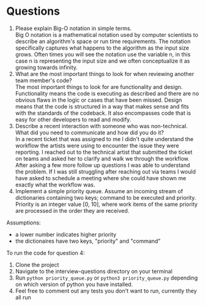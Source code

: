 # Questions
1. Please explain Big-O notation in simple terms.    
   Big O notation is a mathematical notation used by computer scientists to describe an algorithm's space or run time requirements. The notation specifically captures what happens to the algorithm as the input size grows. Often times you will see the notation use the variable n, in this case n is representing the input size and we often conceptualize it as growing towards infinity.  
2. What are the most important things to look for when reviewing another team member's code?    
  The most important things to look for are functionality and design. Functionality means the code is executing as described and there are no obvious flaws in the logic or cases that have been missed. Design means that the code is structured in a way that makes sense and fits with the standards of the codeback. It also encompasses code that is easy for other developers to read and modify.  
3. Describe a recent interaction with someone who was non-technical. What did you need to communicate and how did you do it?    
  In a recent ticket that was assigned to me I didn't quite understand the workflow the artists were using to encounter the issue they were reporting. I reached out to the technical artist that submitted the ticket on teams and asked her to clarify and walk we through the workflow. After asking a few more follow up questions I was able to understand the problem. If I was still struggling after reaching out via teams I would have asked to schedule a meeting where she could have shown me exactly what the workflow was. 
4. Implement a simple priority queue. Assume an incoming stream of dictionaries containing two keys; command to be executed and priority. Priority is an integer value [0, 10], where work items of the same priority are processed in the order they are received.    
   
Assumptions: 
* a lower number indicates higher priority
* the dictionaires have two keys, "priority" and "command"

To run the code for question 4:
1. Clone the project
2. Navigate to the interview-questions directory on your terminal
3. Run `python priority_queue.py` or `python3 priority_queue.py` depending on which version of python you have installed.
4. Feel free to comment out any tests you don't want to run, currently they all run
